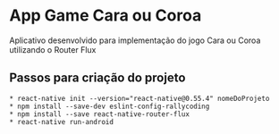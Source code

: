 # App Game Cara ou Coroa

Aplicativo desenvolvido para implementação do jogo Cara ou Coroa utilizando o Router Flux

## Passos para criação do projeto
    
    * react-native init --version="react-native@0.55.4" nomeDoProjeto
    * npm install --save-dev eslint-config-rallycoding
    * npm install --save react-native-router-flux
    * react-native run-android
    

